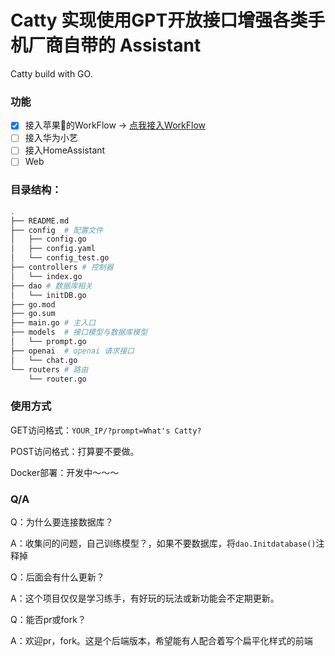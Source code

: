 # Catty 实现使用GPT开放接口增强各类手机厂商自带的 Assistant

Catty build with GO.

### 功能
- [x] 接入苹果🍎的WorkFlow -> [点我接入WorkFlow](https://www.icloud.com/shortcuts/121f16f23dd04b3a8a02ce4b5245cbc7)
- [ ] 接入华为小艺
- [ ] 接入HomeAssistant
- [ ] Web

### 目录结构：
```bash
.
├── README.md
├── config  # 配置文件
│   ├── config.go
│   ├── config.yaml
│   └── config_test.go
├── controllers # 控制器
│   └── index.go
├── dao # 数据库相关
│   └── initDB.go
├── go.mod
├── go.sum
├── main.go # 主入口
├── models  # 接口模型与数据库模型
│   └── prompt.go
├── openai  # openai 请求接口
│   └── chat.go
└── routers # 路由
    └── router.go
```

### 使用方式
GET访问格式：`YOUR_IP/?prompt=What's Catty?`

POST访问格式：打算要不要做。

Docker部署：开发中～～～

### Q/A
Q：为什么要连接数据库？

A：收集问的问题，自己训练模型？，如果不要数据库，将`dao.Initdatabase()`注释掉

Q：后面会有什么更新？

A：这个项目仅仅是学习练手，有好玩的玩法或新功能会不定期更新。

Q：能否pr或fork？

A：欢迎pr，fork。这是个后端版本，希望能有人配合着写个扁平化样式的前端